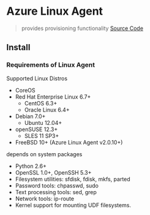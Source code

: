 # Azure Linux Agent
> provides provisioning functionality
[Source Code](https://github.com/Azure/WALinuxAgent)


## Install

### Requirements of Linux Agent
Supported Linux Distros
- CoreOS
- Red Hat Enterprise Linux 6.7+
  - CentOS 6.3+
  - Oracle Linux 6.4+
- Debian 7.0+
  - Ubuntu 12.04+
- openSUSE 12.3+
  - SLES 11 SP3+
- FreeBSD 10+ (Azure Linux Agent v2.0.10+)

depends on system packages
- Python 2.6+
- OpenSSL 1.0+, OpenSSH 5.3+
- Filesystem utilities: sfdisk, fdisk, mkfs, parted
- Password tools: chpasswd, sudo
- Text processing tools: sed, grep
- Network tools: ip-route
- Kernel support for mounting UDF filesystems.
